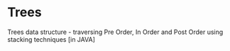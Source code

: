 # Trees
Trees data structure - traversing Pre Order, In Order and Post Order using stacking techniques [in JAVA]

